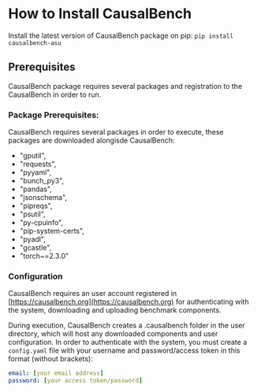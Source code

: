 # How to Install CausalBench
Install the latest version of CausalBench package on pip:
`pip install causalbench-asu`

## Prerequisites
CausalBench package requires several packages and registration to the CausalBench in order to run.
### Package Prerequisites:
CausalBench requires several packages in order to execute, these packages are downloaded alongisde CausalBench:
- "gputil",
- "requests",
- "pyyaml",
- "bunch_py3",
- "pandas",
- "jsonschema",
- "pipreqs",
- "psutil",
- "py-cpuinfo",
- "pip-system-certs",
- "pyadl",
- "gcastle",
- "torch~=2.3.0"

### Configuration

CausalBench requires an user account registered in [https://causalbench.org](https://causalbench.org) for authenticating with the system, downloading and uploading benchmark components.

During execution, CausalBench creates a .causalbench folder in the user directory, which will host any downloaded components and user configuration. In order to authenticate with the system, you must create a `config.yaml` file with your username and password/access token in this format (without brackets):

```yaml
email: [your email address]
password: [your access token/password]
```
